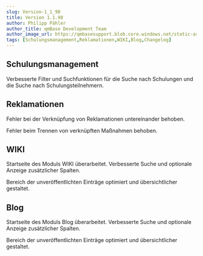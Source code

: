 ```yaml
---
slug: Version-1_1_98
title: Version 1.1.98
author: Philipp Pähler
author_title: qmBase Development Team
author_image_url: https://qmbasesupport.blob.core.windows.net/static-assets/img/persons/paehler_round.png
tags: [Schulungsmanagement,Reklamationen,WIKI,Blog,Changelog]
---
```

## Schulungsmanagement

Verbesserte Filter und Suchfunktionen für die Suche nach Schulungen und die Suche nach Schulungsteilnehmern.

## Reklamationen

Fehler bei der Verknüpfung von Reklamationen untereinander behoben.

Fehler beim Trennen von verknüpften Maßnahmen behoben.

## WIKI

Startseite des Moduls WIKI überarbeitet. Verbesserte Suche und optionale Anzeige zusätzlicher Spalten.

Bereich der unveröffentlichten Einträge optimiert und übersichtlicher gestaltet.

## Blog

Startseite des Moduls Blog überarbeitet. Verbesserte Suche und optionale Anzeige zusätzlicher Spalten.

Bereich der unveröffentlichten Einträge optimiert und übersichtlicher gestaltet.